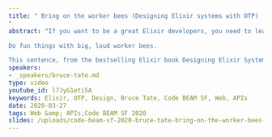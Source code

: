 ```yaml
---
title: " Bring on the worker bees (Designing Elixir systems with OTP)
"
abstract: "If you want to be a great Elixir developers, you need to learn to build your programs in layers, the way the experts do. In this session, we will explore the advice:

Do fun things with big, loud worker bees.

This sentence, from the bestselling Elixir book Designing Elixir Systems with OTP, is a mental mnemonic that stands for Data, Functions, Tests; Boundaries, Lifecycles and Workers. We'll talk about each of these layers in detail focusing on the role of each independent layer in a self-healing, performant Elixir program"
speakers:
- _speakers/bruce-tate.md
type: video
youtube_id: l7JyG1eti5A
keywords: Elixir, OTP, Design, Bruce Tate, Code BEAM SF, Web, APIs
date: 2020-03-27
tags: Web &amp; APIs,Code BEAM SF 2020
slides: /uploads/code-beam-sf-2020-bruce-tate-bring-on-the-worker-bees-designing-elixir-systems-with-otp-compressed.pdf
---
```

